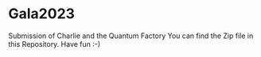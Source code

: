 # Gala2023
Submission of Charlie and the Quantum Factory
You can find the Zip file in this Repository. 
Have fun :-)
